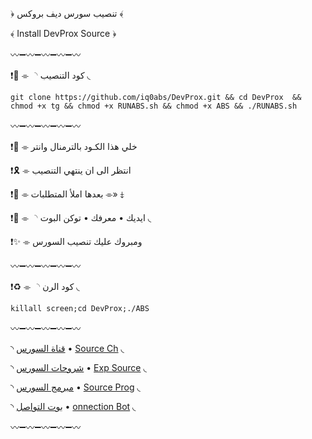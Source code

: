 ﴿ تنصيب سورس ديف بروكس ﴾

﴾ Install DevProx Source ﴿

〰️➖〰️➖〰️➖〰️➖〰️

❗️🎒 ⌯ ◝ كود التنصيب ◟

`git clone https://github.com/iq0abs/DevProx.git && cd DevProx  && chmod +x tg && chmod +x RUNABS.sh && chmod +x ABS && ./RUNABS.sh`

〰️➖〰️➖〰️➖〰️➖〰️

❗️🚸 ⌯ خلي هذا الكـود بالترمنال وانتر

❗️🎗 ⌯ انتظر الى ان ينتهي التنصيب

❗️🔑 ⌯ بعدها املأ المتطلبات ⌯» ⤈

❗️📣 ⌯ ◝ ايديك • معرفك • توكن البوت ◟

❗️✨ ⌯ ومبروك عليك تنصيب السورس

〰️➖〰️➖〰️➖〰️➖〰️

❗️♻️ ⌯ ◝ كود الرن ◟

`killall screen;cd DevProx;./ABS`

〰️➖〰️➖〰️➖〰️➖〰️

◝ [قناة السورس](https://t.me/Dev_Prox) • [Source Ch](https://t.me/Dev_Prox) ◟

◝ [شروحات السورس](https://t.me/Exp_Dev) • [Exp Source](https://t.me/Exp_Dev) ◟

◝ [مبرمج السورس](https://t.me/IQ_ABS) • [Source Prog](https://t.me/IQ_ABS) ◟

◝ [بوت التواصل](https://t.me/IQA_bot) • [onnection Bot](https://t.me/IQA_bot) ◟

〰️➖〰️➖〰️➖〰️➖〰️
